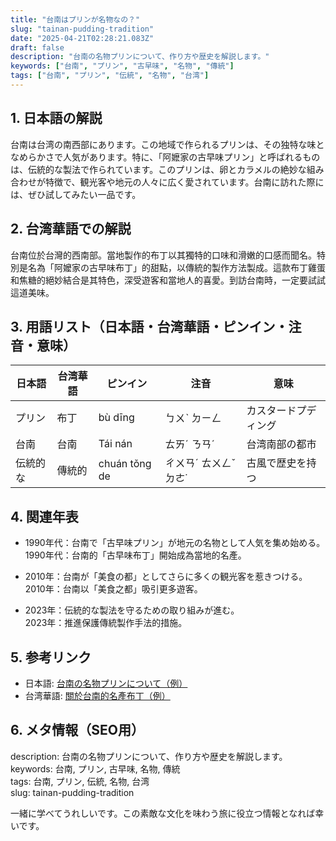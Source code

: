 ```yaml
---
title: "台南はプリンが名物なの？"
slug: "tainan-pudding-tradition"
date: "2025-04-21T02:28:21.083Z"
draft: false
description: "台南の名物プリンについて、作り方や歴史を解説します。"
keywords: ["台南", "プリン", "古早味", "名物", "傳統"]
tags: ["台南", "プリン", "伝統", "名物", "台湾"]
---
```


## 1. 日本語の解説  
台南は台湾の南西部にあります。この地域で作られるプリンは、その独特な味となめらかさで人気があります。特に、「阿嬷家の古早味プリン」と呼ばれるものは、伝統的な製法で作られています。このプリンは、卵とカラメルの絶妙な組み合わせが特徴で、観光客や地元の人々に広く愛されています。台南に訪れた際には、ぜひ試してみたい一品です。

## 2. 台湾華語での解説  
台南位於台灣的西南部。當地製作的布丁以其獨特的口味和滑嫩的口感而聞名。特別是名為「阿嬤家の古早味布丁」的甜點，以傳統的製作方法製成。這款布丁雞蛋和焦糖的絕妙結合是其特色，深受遊客和當地人的喜愛。到訪台南時，一定要試試這道美味。

## 3. 用語リスト（日本語・台湾華語・ピンイン・注音・意味）  

| 日本語       | 台湾華語          | ピンイン          | 注音        | 意味                        |
|--------------|------------------|------------------|------------|---------------------------|
| プリン       | 布丁             | bù dīng          | ㄅㄨˋ ㄉㄧㄥ   | カスタードプディング        |
| 台南         | 台南             | Tái nán         | ㄊㄞˊ ㄋㄢˊ   | 台湾南部の都市              |
| 伝統的な     | 傳統的            | chuán tǒng de   | ㄔㄨㄢˊ ㄊㄨㄥˇ ㄉㄜ˙ | 古風で歴史を持つ           |

## 4. 関連年表  
- 1990年代：台南で「古早味プリン」が地元の名物として人気を集め始める。  
  1990年代：台南的「古早味布丁」開始成為當地的名產。

- 2010年：台南が「美食の都」としてさらに多くの観光客を惹きつける。  
  2010年：台南以「美食之都」吸引更多遊客。

- 2023年：伝統的な製法を守るための取り組みが進む。  
  2023年：推進保護傳統製作手法的措施。

## 5. 参考リンク  
- 日本語: [台南の名物プリンについて（例）](https://www.tainanfoodexample.jp)  
- 台湾華語: [關於台南的名產布丁（例）](https://www.tainansfoodexample.tw)

## 6. メタ情報（SEO用）  
description: 台南の名物プリンについて、作り方や歴史を解説します。  
keywords: 台南, プリン, 古早味, 名物, 傳統  
tags: 台南, プリン, 伝統, 名物, 台湾  
slug: tainan-pudding-tradition

一緒に学べてうれしいです。この素敵な文化を味わう旅に役立つ情報となれば幸いです。